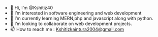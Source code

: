 - 👋 Hi, I’m @Kshitiz40
- 👀 I’m interested in software engineering and web development
- 🌱 I’m currently learning MERN,php and javascript along with python.
- 💞️ I’m looking to collaborate on web development projects.
- 📫 How to reach me : Kshitizkaintura2004@gmail.com

<!---
Kshitiz40/Kshitiz40 is a ✨ special ✨ repository because its `README.md` (this file) appears on your GitHub profile.
You can click the Preview link to take a look at your changes.
--->

